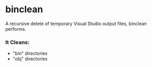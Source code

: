 # binclean

A recursive delete of temporary Visual Studio output files, binclean performs.

### It Cleans:

- "bin" directories
- "obj" directories